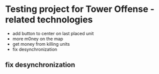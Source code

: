 # Testing project for Tower Offense - related technologies

- add button to center on last placed unit
- more m0ney on the map
- get money from killing units
- fix desynchronization
## fix desynchronization